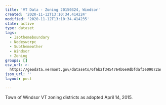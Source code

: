 ```yaml
---
title: 'VT Data - Zoning 20150324, Windsor'
created: '2020-11-12T13:10:34.414224'
modified: '2020-11-12T13:10:34.414235'
state: active
type: dataset
tags:
  - Isothemeboundary
  - Nodeswcrpc
  - Subthemeother
  - Windsor
  - Zoning
groups: []
csv_url: >-
  https://geodata.vermont.gov/datasets/6f6b2f3454764b6e9dbfdaf3e09072ad_0.csv?outSR=%7B%22latestWkid%22%3A3857%2C%22wkid%22%3A102100%7D
json_url: ''
layout: post

---
```

Town of Windsor VT zoning districts as adopted April 14, 2015.
